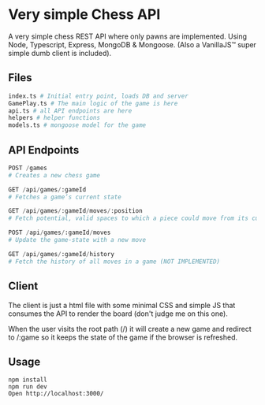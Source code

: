 # Very simple Chess API
A very simple chess REST API where only pawns are implemented. Using Node, Typescript, Express, MongoDB & Mongoose.
(Also a VanillaJS™ super simple dumb client is included).

## Files
```python
index.ts # Initial entry point, loads DB and server
GamePlay.ts # The main logic of the game is here
api.ts # all API endpoints are here
helpers # helper functions
models.ts # mongoose model for the game
```

## API Endpoints
```python
POST /games
# Creates a new chess game

GET /api/games/:gameId
# Fetches a game’s current state

GET /api/games/:gameId/moves/:position
# Fetch potential, valid spaces to which a piece could move from its current position

POST /api/games/:gameId/moves
# Update the game-state with a new move

GET /api/games/:gameId/history
# Fetch the history of all moves in a game (NOT IMPLEMENTED)
```

## Client
The client is just a html file with some minimal CSS and simple JS that consumes the API to render the board (don't judge me on this one).

When the user visits the root path (/) it will create a new game and redirect to /:game so it keeps the state of the game if the browser is refreshed.


## Usage
```
npm install
npm run dev
Open http://localhost:3000/
```